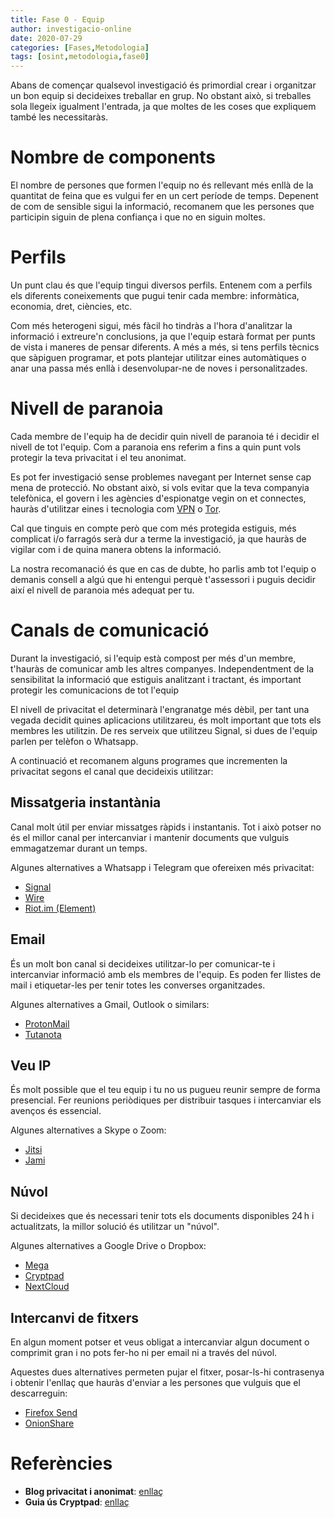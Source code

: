 ```yaml
---
title: Fase 0 - Equip
author: investigacio-online
date: 2020-07-29
categories: [Fases,Metodologia]
tags: [osint,metodologia,fase0]
---
```


Abans de començar qualsevol investigació és primordial crear i organitzar un bon equip si decideixes treballar en grup. No obstant això, si treballes sola llegeix igualment l'entrada, ja que moltes de les coses que expliquem també les necessitaràs.

# Nombre de components
El nombre de persones que formen l'equip no és rellevant més enllà de la quantitat de feina que es vulgui fer en un cert període de temps.
Depenent de com de sensible sigui la informació, recomanem que les persones que participin siguin de plena confiança i que no en siguin moltes.

# Perfils
Un punt clau és que l'equip tingui diversos perfils. Entenem com a perfils els diferents coneixements que pugui tenir cada membre: informàtica, economia, dret, ciències, etc.

Com més heterogeni sigui, més fàcil ho tindràs a l'hora d'analitzar la informació i extreure'n conclusions, ja que l'equip estarà format per punts de vista i maneres de pensar diferents. A més a més, si tens perfils tècnics que sàpiguen programar, et pots plantejar utilitzar eines automàtiques o anar una passa més enllà i desenvolupar-ne de noves i personalitzades.

# Nivell de paranoia
Cada membre de l'equip ha de decidir quin nivell de paranoia té i decidir el nivell de tot l'equip. Com a paranoia ens referim a fins a quin punt vols protegir la teva privacitat i el teu anonimat.

Es pot fer investigació sense problemes navegant per Internet sense cap mena de protecció. No obstant això, si vols evitar que la teva companyia telefònica, el govern i les agències d'espionatge vegin on et connectes, hauràs d'utilitzar eines i tecnologia com [VPN](https://privacitat-anonimat.github.io/posts/vpn/) o [Tor](https://privacitat-anonimat.github.io/posts/tor/).

Cal que tinguis en compte però que com més protegida estiguis, més complicat i/o farragós serà dur a terme la investigació, ja que hauràs de vigilar com i de quina manera obtens la informació.

La nostra recomanació és que en cas de dubte, ho parlis amb tot l'equip o demanis consell a algú que hi entengui perquè t'assessori i puguis decidir així el nivell de paranoia més adequat per tu.

# Canals de comunicació
Durant la investigació, si l'equip està compost per més d'un membre, t'hauràs de comunicar amb les altres companyes. Independentment de la sensibilitat la informació que estiguis analitzant i tractant, és important protegir les comunicacions de tot l'equip

El nivell de privacitat el determinarà l'engranatge més dèbil, per tant una vegada decidit quines aplicacions utilitzareu, és molt important que tots els membres les utilitzin. De res serveix que utilitzeu Signal, si dues de l'equip parlen per telèfon o Whatsapp.

A continuació et recomanem alguns programes que incrementen la privacitat segons el canal que decideixis utilitzar:

## Missatgeria instantània
Canal molt útil per enviar missatges ràpids i instantanis. Tot i això potser no és el millor canal per intercanviar i mantenir documents que vulguis emmagatzemar durant un temps.

Algunes alternatives a Whatsapp i Telegram que ofereixen més privacitat:
* [Signal](https://signal.org/ca/)
* [Wire](https://wire.com/en/)
* [Riot.im (Element)](https://element.io/)

## Email
És un molt bon canal si decideixes utilitzar-lo per comunicar-te i intercanviar informació amb els membres de l'equip. Es poden fer llistes de mail i etiquetar-les per tenir totes les converses organitzades.

Algunes alternatives a Gmail, Outlook o similars:
* [ProtonMail](https://mail.protonmail.com/login)
* [Tutanota](https://tutanota.com/)

## Veu IP
És molt possible que el teu equip i tu no us pugueu reunir sempre de forma presencial. Fer reunions periòdiques per distribuir tasques i intercanviar els avenços és essencial.

Algunes alternatives a Skype o Zoom:
* [Jitsi](https://jitsi.org/#download)
* [Jami](https://jami.net/)

## Núvol
Si decideixes que és necessari tenir tots els documents disponibles 24 h i actualitzats, la millor solució és utilitzar un "núvol".

Algunes alternatives a Google Drive o Dropbox:
* [Mega](https://mega.nz/)
* [Cryptpad](https://cryptpad.fr/)
* [NextCloud](https://nextcloud.com/)

## Intercanvi de fitxers
En algun moment potser et veus obligat a intercanviar algun document o comprimit gran i no pots fer-ho ni per email ni a través del núvol.

Aquestes dues alternatives permeten pujar el fitxer, posar-ls-hi contrasenya i obtenir l'enllaç que hauràs d'enviar a les persones que vulguis que el descarreguin:
* [Firefox Send](https://send.firefox.com/)
* [OnionShare](https://onionshare.org/)

# Referències
* **Blog privacitat i anonimat**: [enllaç](https://privacitat-anonimat.github.io/)
* **Guia ús Cryptpad**: [enllaç](https://privacitat-anonimat.github.io/posts/cryptpad/)